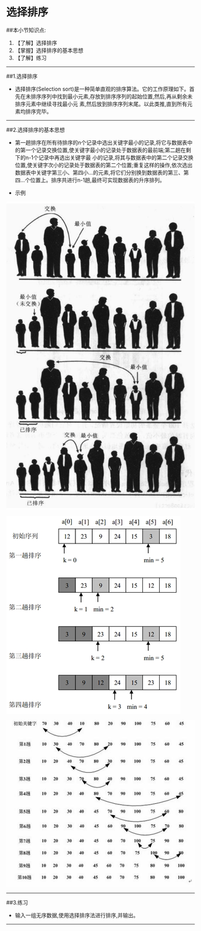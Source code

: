 # 选择排序
##本小节知识点:
1. 【了解】选择排序
2. 【掌握】选择排序的基本思想
3. 【了解】练习

---

##1.选择排序
- 选择排序(Selection sort)是一种简单直观的排序算法。它的工作原理如下。首先在未排序序列中找到最小元素,存放到排序序列的起始位置,然后,再从剩余未排序元素中继续寻找最小元 素,然后放到排序序列末尾。以此类推,直到所有元素均排序完毕。

---

##2.选择排序的基本思想
- 第一趟排序在所有待排序的n个记录中选出关键字最小的记录,将它与数据表中的第一个记录交换位置,使关键字最小的记录处于数据表的最前端;第二趟在剩下的n-1个记录中再选出关键字最 小的记录,将其与数据表中的第二个记录交换位置,使关键字次小的记录处于数据表的第二个位置;重复这样的操作,依次选出数据表中关键字第三小、第四小...的元素,将它们分别换到数据表的第三、第四...个位置上。排序共进行n-1趟,最终可实现数据表的升序排列。

- 示例

![](./images/Snip20150517_7.png)

![](./images/174212340.jpg)

![](./images/20140508171531-4842935.jpg)

---

##3.练习
- 输入一组无序数据,使用选择排序法进行排序,并输出。

---
